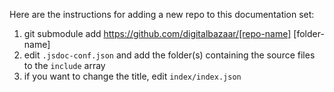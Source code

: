 Here are the instructions for adding a new repo to this documentation set:

1. git submodule add https://github.com/digitalbazaar/[repo-name] [folder-name]
2. edit `.jsdoc-conf.json` and add the folder(s) containing the source files to the `include` array
3. if you want to change the title, edit `index/index.json`